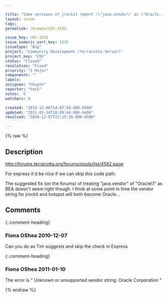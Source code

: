 ```yaml
---

title: "Some versions of jrockit report :\"java.vendor\" as \"Oracle...\" and trips VendorVmSignature"
layout: issue
tags: 
permalink: /browse/CDV-1535

issue_key: CDV-1535
issue_numeric_sort_key: 1535
issuetype: "Bug"
project: "Community Development (Terracotta Server)"
project_key: "CDV"
status: "Closed"
resolution: "Fixed"
priority: "2 Major"
components: ""
labels: 
assignee: "hhuynh"
reporter: "teck"
votes:  0
watchers: 0

created: "2010-12-06T14:07:56.000-0500"
updated: "2011-03-24T18:09:44.000-0400"
resolved: "2010-12-07T22:15:26.000-0500"

---
```




{% raw %}



## Description

<div markdown="1" class="description">

http://forums.terracotta.org/forums/posts/list/4582.page

For express it'd be nice if we can skip this code path. 

The suggested fix (on the forums) of treating "java.vendor" of "Oracle\1" as BEA doesn't seem right though. I think at some point in time the vendor string for jrockit and hotspot will both become Oracle...



</div>

## Comments


{:.comment-heading}
### **Fiona OShea** <span class="date">2010-12-07</span>

<div markdown="1" class="comment">

Can you do as Tim suggests and skip the check in Express

</div>


{:.comment-heading}
### **Fiona OShea** <span class="date">2011-01-10</span>

<div markdown="1" class="comment">

The error is " Unknown or unsupported vendor string: Oracle Corporation "

</div>



{% endraw %}

